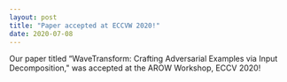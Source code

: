 ```yaml
---
layout: post
title: "Paper accepted at ECCVW 2020!"
date: 2020-07-08
---
```


Our paper titled “WaveTransform: Crafting Adversarial Examples via Input Decomposition," was accepted at the AROW Workshop, ECCV 2020!
